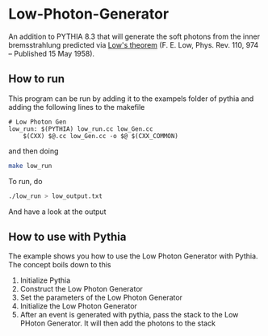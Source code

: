 # Low-Photon-Generator
An addition to PYTHIA 8.3 that will generate the soft photons from the inner bremsstrahlung predicted via [Low's theorem](https://doi.org/10.1103/PhysRev.110.974) (F. E. Low, Phys. Rev. 110, 974 – Published 15 May 1958).

## How to run

This program can be run by adding it to the exampels folder of pythia and adding the following lines to the makefile
```make
# Low Photon Gen
low_run: $(PYTHIA) low_run.cc low_Gen.cc
	$(CXX) $@.cc low_Gen.cc -o $@ $(CXX_COMMON)
```

and then doing
```sh
make low_run
```

To run, do
```sh
./low_run > low_output.txt
```
And have a look at the output

## How to use with Pythia
The example shows you how to use the Low Photon Generator with Pythia. The concept boils down to this
1) Initialize Pythia
2) Construct the Low Photon Generator
3) Set the parameters of the Low Photon Generator
4) Initialize the Low Photon Generator
5) After an event is generated with pythia, pass the stack to the Low PHoton Generator. It will then add the photons to the stack
